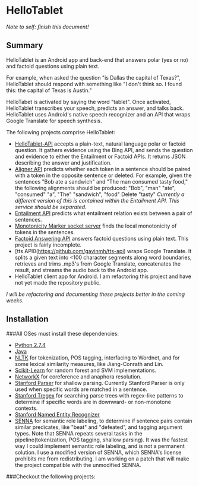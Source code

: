HelloTablet
===========

*Note to self: finish this document!*

Summary
-------

HelloTablet is an Android app and back-end that answers polar (yes or no) and factoid questions using plain text.

For example, when asked the question "is Dallas the capital of Texas?", HelloTablet should respond with
something like "I don't think so. I found this: the capital of Texas is Austin."

HelloTabet is activated by saying the word "tablet". Once activated, HelloTablet transcribes your speech, predicts an
answer, and talks back. HelloTablet uses Android's native speech recognizer and an API that wraps Google Translate for
speech synthesis.

The following projects comprise HelloTablet:

* [HelloTablet-API](https://github.com/gavinmh/helloTablet-api) accepts a plain-text, natural language polar or factoid
question. It gathers evidence using the Bing API, and sends the question and evidence to either the Entailment or Factoid
APIs. It returns JSON describing the answer and justification.
* [Aligner API](https://github.com/gavinmh/aligner-api) predicts whether each token in a sentence should be paired with
a token in the opposite sentence or deleted. 
For example, given the sentences "Bob ate a sandwich" and "The man consumed tasty food," the following alignments
should be produced:
"Bob", "man"
"ate", "consumed"
"a", "The"
"sandwich", "food"
Delete "tasty"
*Currently a different version of this is contained within the Entailment API. This service should be separated.*
* [Entailment API](https://github.com/gavinmh/entailment-api) predicts what entailment relation exists between a pair
of sentences.
* [Monotonicity Marker socket server](https://github.com/gavinmh/MonotonicityMarker) finds the local monotonicity of
tokens in the sentences.
* [Factoid Answering API](https://github.com/gavinmh/Factoid-Question-Answering) answers factoid questions using
plain text. This project is fairly incomplete.
* [tts API0(https://github.com/gavinmh/tts-api) wraps Google Translate. It splits a given text into <100 character segments
along word boundaries, retrieves and trims .mp3's from Google Translate, concatenates the result, and streams the 
audio back to the Android app.
* HelloTablet client app for Android. I am refactoring this project and have not yet made the repository public.

*I will be refactoring and documenting these projects better in the coming weeks.*

Installation
------------

###All OSes must install these dependencies:

* [Python 2.7.4](http://python.org/download/releases/2.7.4/)
* [Java](http://www.oracle.com/technetwork/java/javase/downloads/java-se-jre-7-download-432155.html)
* [NLTK](http://nltk.org/) for tokenization, POS tagging, interfacing to Wordnet, and for some lexical similarity measures, like Jiang-Conrath
and Lin.
* [Scikit-Learn](http://scikit-learn.org/stable/) for random forest and SVM implementations.
* [NetworkX](http://networkx.github.io/) for coreference and anaphora resolution.
* [Stanford Parser](http://nlp.stanford.edu/software/lex-parser.shtml) for shallow parsing. Currently Stanford Parser is only
used when specific words are matched in a sentence.
* [Stanford Tregex](http://nlp.stanford.edu/software/tregex.shtml) for searching parse trees with regex-like patterns to
determine if specific words are in downward- or non-monotone contexts.
* [Stanford Named Entity Recognizer](http://nlp.stanford.edu/software/CRF-NER.shtml)
* [SENNA](https://github.com/baojie/senna) for semantic role labeling, to determine if sentence pairs contain 
similar predicates, like "beat" and "defeated", and tagging argument types. Note that SENNA repeats several tasks in the
pipeline(tokenization, POS tagging, shallow parsing). It was the fastest way I could implement semantic role labeling,
 and is not a permanent solution. I use a modified version of SENNA, which SENNA's license prohibits me from 
redistributing. I am working on a patch that will make the project compatible with the unmodified SENNA.

###Checkout the following projects:


